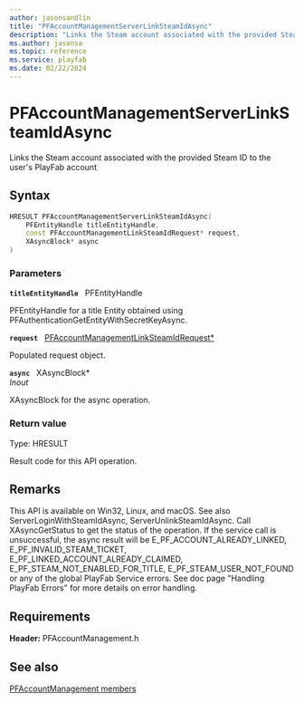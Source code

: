 ```yaml
---
author: jasonsandlin
title: "PFAccountManagementServerLinkSteamIdAsync"
description: "Links the Steam account associated with the provided Steam ID to the user's PlayFab account"
ms.author: jasonsa
ms.topic: reference
ms.service: playfab
ms.date: 02/22/2024
---
```


# PFAccountManagementServerLinkSteamIdAsync  

Links the Steam account associated with the provided Steam ID to the user's PlayFab account  

## Syntax  
  
```cpp
HRESULT PFAccountManagementServerLinkSteamIdAsync(  
    PFEntityHandle titleEntityHandle,  
    const PFAccountManagementLinkSteamIdRequest* request,  
    XAsyncBlock* async  
)  
```  
  
### Parameters  
  
**`titleEntityHandle`** &nbsp; PFEntityHandle  
  
PFEntityHandle for a title Entity obtained using PFAuthenticationGetEntityWithSecretKeyAsync.  
  
**`request`** &nbsp; [PFAccountManagementLinkSteamIdRequest*](../../pfaccountmanagementtypes/structs/pfaccountmanagementlinksteamidrequest.md)  
  
Populated request object.  
  
**`async`** &nbsp; XAsyncBlock*  
*_Inout_*  
  
XAsyncBlock for the async operation.  
  
  
### Return value
Type: HRESULT
  
Result code for this API operation.
  
## Remarks  
  
This API is available on Win32, Linux, and macOS. See also ServerLoginWithSteamIdAsync, ServerUnlinkSteamIdAsync. Call XAsyncGetStatus to get the status of the operation. If the service call is unsuccessful, the async result will be E_PF_ACCOUNT_ALREADY_LINKED, E_PF_INVALID_STEAM_TICKET, E_PF_LINKED_ACCOUNT_ALREADY_CLAIMED, E_PF_STEAM_NOT_ENABLED_FOR_TITLE, E_PF_STEAM_USER_NOT_FOUND or any of the global PlayFab Service errors. See doc page "Handling PlayFab Errors" for more details on error handling.
  
## Requirements  
  
**Header:** PFAccountManagement.h
  
## See also  
[PFAccountManagement members](../pfaccountmanagement_members.md)  

  
  

